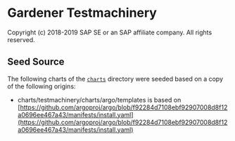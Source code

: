 # Gardener Testmachinery

Copyright (c) 2018-2019 SAP SE or an SAP affiliate company. All rights reserved.

## Seed Source

The following charts of the [`charts`](charts) directory were seeded based on a copy of the following origins:

* charts/testmachinery/charts/argo/templates is based on [https://github.com/argoproj/argo/blob/f92284d7108ebf92907008d8f12a0696ee467a43/manifests/install.yaml](https://github.com/argoproj/argo/blob/f92284d7108ebf92907008d8f12a0696ee467a43/manifests/install.yaml)

